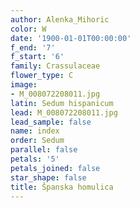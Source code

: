 ```yaml
---
author: Alenka_Mihoric
color: W
date: '1900-01-01T00:00:00'
f_end: '7'
f_start: '6'
family: Crassulaceae
flower_type: C
image:
- M_008072208011.jpg
latin: Sedum hispanicum
lead: M_008072208011.jpg
lead_sample: false
name: index
order: Sedum
parallel: false
petals: '5'
petals_joined: false
star_shape: false
title: Španska homulica
---
```


